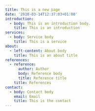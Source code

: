 ```yaml
---
title: This is a new page
date: '2018-03-14T12:37:03+01:00'
introduction:
  - body: This is an introduction body.
    title: This is an introduction
services:
  - body: Service body
    title: This is a service
about:
  - left-content: About body
    title: This is an about title
references:
  - reference:
      author: Author
      body: Reference body
      title: Reference title
    title: References
contact:
  - body: Contact body
    email: Email
    title: This is the contact
---
```



